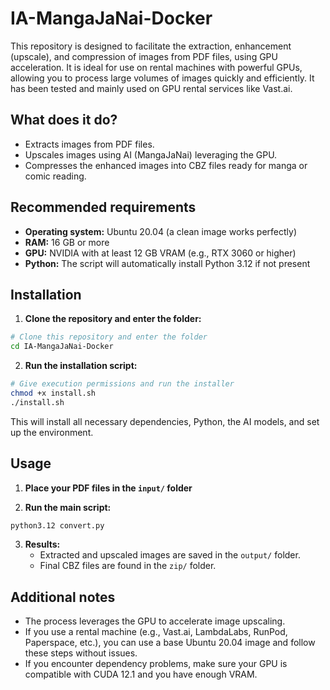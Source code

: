 # IA-MangaJaNai-Docker

This repository is designed to facilitate the extraction, enhancement (upscale), and compression of images from PDF files, using GPU acceleration. It is ideal for use on rental machines with powerful GPUs, allowing you to process large volumes of images quickly and efficiently. It has been tested and mainly used on GPU rental services like Vast.ai.

## What does it do?

- Extracts images from PDF files.
- Upscales images using AI (MangaJaNai) leveraging the GPU.
- Compresses the enhanced images into CBZ files ready for manga or comic reading.

## Recommended requirements

- **Operating system:** Ubuntu 20.04 (a clean image works perfectly)
- **RAM:** 16 GB or more
- **GPU:** NVIDIA with at least 12 GB VRAM (e.g., RTX 3060 or higher)
- **Python:** The script will automatically install Python 3.12 if not present

## Installation

1. **Clone the repository and enter the folder:**

```bash
# Clone this repository and enter the folder
cd IA-MangaJaNai-Docker
```

2. **Run the installation script:**

```bash
# Give execution permissions and run the installer
chmod +x install.sh
./install.sh
```

This will install all necessary dependencies, Python, the AI models, and set up the environment.

## Usage

1. **Place your PDF files in the `input/` folder**

2. **Run the main script:**

```bash
python3.12 convert.py
```

3. **Results:**
   - Extracted and upscaled images are saved in the `output/` folder.
   - Final CBZ files are found in the `zip/` folder.

## Additional notes

- The process leverages the GPU to accelerate image upscaling.
- If you use a rental machine (e.g., Vast.ai, LambdaLabs, RunPod, Paperspace, etc.), you can use a base Ubuntu 20.04 image and follow these steps without issues.
- If you encounter dependency problems, make sure your GPU is compatible with CUDA 12.1 and you have enough VRAM.
